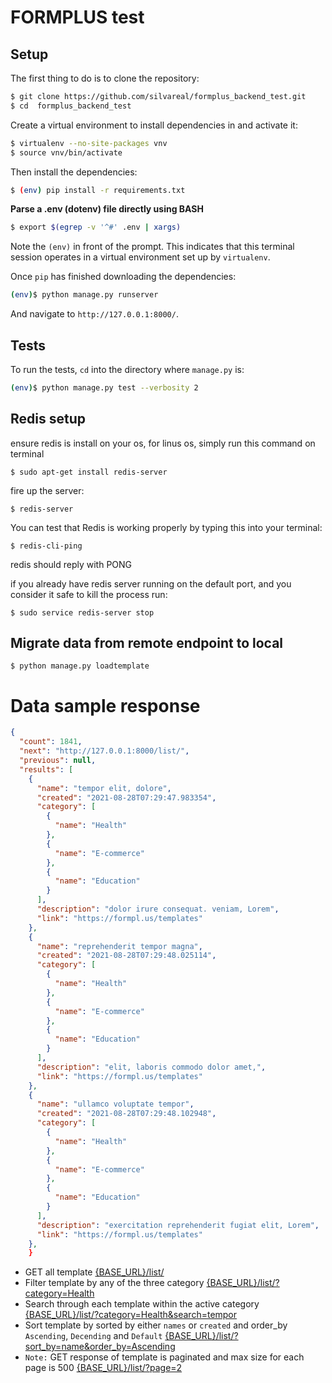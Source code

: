 
# FORMPLUS test

## Setup

The first thing to do is to clone the repository:

```sh
$ git clone https://github.com/silvareal/formplus_backend_test.git
$ cd  formplus_backend_test
```

Create a virtual environment to install dependencies in and activate it:

```sh
$ virtualenv --no-site-packages vnv
$ source vnv/bin/activate
```

Then install the dependencies:

```sh
$ (env) pip install -r requirements.txt
```


**Parse a .env (dotenv) file directly using BASH**
```sh
$ export $(egrep -v '^#' .env | xargs)
```
Note the `(env)` in front of the prompt. This indicates that this terminal
session operates in a virtual environment set up by `virtualenv`.

Once `pip` has finished downloading the dependencies:
```sh
(env)$ python manage.py runserver
```
And navigate to `http://127.0.0.1:8000/`.


## Tests

To run the tests, `cd` into the directory where `manage.py` is:
```sh
(env)$ python manage.py test --verbosity 2
```
## Redis setup
ensure redis is install on your os, for linus os, simply run this command on terminal
```
$ sudo apt-get install redis-server
```
fire up the server:
```
$ redis-server
```
You can test that Redis is working properly by typing this into your terminal:
```
$ redis-cli-ping
```
redis should reply  with PONG 

if you already have redis server running on the default port, and you consider it safe to kill the process run:

```
$ sudo service redis-server stop
```

## Migrate data from remote endpoint to local 
```
$ python manage.py loadtemplate
```
# Data sample response

```json
{
  "count": 1841,
  "next": "http://127.0.0.1:8000/list/",
  "previous": null,
  "results": [
    {
      "name": "tempor elit, dolore",
      "created": "2021-08-28T07:29:47.983354",
      "category": [
        {
          "name": "Health"
        },
        {
          "name": "E-commerce"
        },
        {
          "name": "Education"
        }
      ],
      "description": "dolor irure consequat. veniam, Lorem",
      "link": "https://formpl.us/templates"
    },
    {
      "name": "reprehenderit tempor magna",
      "created": "2021-08-28T07:29:48.025114",
      "category": [
        {
          "name": "Health"
        },
        {
          "name": "E-commerce"
        },
        {
          "name": "Education"
        }
      ],
      "description": "elit, laboris commodo dolor amet,",
      "link": "https://formpl.us/templates"
    },
    {
      "name": "ullamco voluptate tempor",
      "created": "2021-08-28T07:29:48.102948",
      "category": [
        {
          "name": "Health"
        },
        {
          "name": "E-commerce"
        },
        {
          "name": "Education"
        }
      ],
      "description": "exercitation reprehenderit fugiat elit, Lorem",
      "link": "https://formpl.us/templates"
    },
    }
```

- GET all template [{BASE_URL}/list/](#)
- Filter template by any of the three category  [{BASE_URL}/list/?category=Health](#)
- Search through each template within the active category  [{BASE_URL}/list/?category=Health&search=tempor](#)
- Sort template by sorted by either `names` or `created` and order_by `Ascending`, `Decending` and `Default`  [{BASE_URL}/list/?sort_by=name&order_by=Ascending](#)
- `Note:` GET response of template is paginated and max size for each page is 500 [{BASE_URL}/list/?page=2](#)